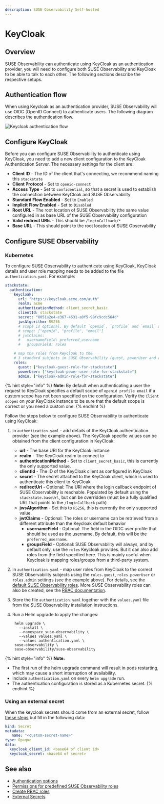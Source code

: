 ```yaml
---
description: SUSE Observability Self-hosted
---
```


# KeyCloak

## Overview

SUSE Observability can authenticate using KeyCloak as an authentication provider, you will need to configure both SUSE Observability and KeyCloak to be able to talk to each other. The following sections describe the respective setups.

## Authentication flow

When using Keycloak as an authentication provider, SUSE Observability will use OIDC (OpenID Connect) to authenticate users. The following diagram describes the authentication flow.

![Keycloak authentication flow](../../../.gitbook/assets/k8s/keycloak-flow.png)

## Configure KeyCloak

Before you can configure SUSE Observability to authenticate using KeyCloak, you need to add a new client configuration to the KeyCloak Authentication Server. The necessary settings for the client are:

* **Client ID** - The ID of the client that's connecting, we recommend naming this `stackstate`
* **Client Protocol** - Set to `openid-connect`
* **Access Type** - Set to `confidential`, so that a secret is used to establish the connection between KeyCloak and SUSE Observability
* **Standard Flow Enabled** - Set to `Enabled`
* **Implicit Flow Enabled** - Set to `Disabled`
* **Root URL** - The root location of SUSE Observability \(the same value configured in as base URL of the SUSE Observability configuration
* **Valid redirect URIs** - This should be `/loginCallback/*`
* **Base URL** - This should point to the root location of SUSE Observability

## Configure SUSE Observability

### Kubernetes

To configure SUSE Observability to authenticate using KeyCloak, KeyCloak details and user role mapping needs to be added to the file `authentication.yaml`. For example:

```yaml
stackstate:
  authentication:
    keycloak:
      url: "https://keycloak.acme.com/auth"
      realm: acme
      authenticationMethod: client_secret_basic
      clientId: stackstate
      secret: "8051a2e4-e367-4631-a0f5-98fc9cdc564d"
      jwsAlgorithm: RS256
      # scope is optional. By default `openid`, `profile` and `email` are requested
      # scope: ["openid", "profile", "email"] 
      # jwtClaims:
      #   usernameField: preferred_username
      #   groupsField: roles

    # map the roles from Keycloak to the
    # 3 standard subjects in SUSE Observability (guest, powerUser and admin)
    roles:
      guest: ["keycloak-guest-role-for-stackstate"]
      powerUser: ["keycloak-power-user-role-for-stackstate"]
      admin: ["keycloak-admin-role-for-stackstate"]
```

{% hint style="info" %}
**Note:**
By default when authenticating a user the request to KeyCloak specifies a default scope of `openid profile email` if a custom scope has not been specified on the configuration. Verify the `Client scopes` on your KeyCloak instance to be sure that the default scope is correct or you need a custom one.
{% endhint %}

Follow the steps below to configure SUSE Observability to authenticate using KeyCloak:

1. In `authentication.yaml` - add details of the KeyCloak authentication provider \(see the example above\). The KeyCloak specific values can be obtained from the client configuration in KeyCloak:
   * **url** - The base URI for the KeyCloak instance
   * **realm** - The KeyCloak realm to connect to
   * **authenticationMethod** - Set to `client_secret_basic`, this is currently the only supported value.
   * **clientId** - The ID of the KeyCloak client as configured in KeyCloak
   * **secret** - The secret attached to the KeyCloak client, which is used to authenticate this client to KeyCloak
   * **redirectUri** - Optional: The URI where the login callback endpoint of SUSE Observability is reachable. Populated by default using the `stackstate.baseUrl`, but can be overridden \(must be a fully qualified URL that points to the `/loginCallback` path\)
   * **jwsAlgorithm** - Set this to `RS256`, this is currently the only supported value.
   * **jwtClaims** - Optional: The roles or username can be retrieved from a different attribute than the Keycloak default behavior
     * **usernameField** - Optional: The field in the OIDC user profile that should be used as the username. By default, this will be the `preferred_username`.
     * **groupsField** - Optional: SUSE Observability will always, and by default only, use the `roles` Keycloak provides. But it can also add roles from the field specified here. This is mainly useful when Keycloak is mapping roles/groups from a third-party system.
2. In `authentication.yaml` - map user roles from KeyCloak to the correct SUSE Observability subjects using the `roles.guest`, `roles.powerUser` or `roles.admin` settings \(see the example above\). For details, see the [default SUSE Observability roles](../rbac/rbac_permissions.md#predefined-roles). More SUSE Observability roles can also be created, see the [RBAC documentation](../rbac/).
3. Store the file `authentication.yaml` together with the `values.yaml` file from the SUSE Observability installation instructions.
4. Run a Helm upgrade to apply the changes:

   ```text
    helm upgrade \
      --install \
      --namespace suse-observability \
      --values values.yaml \
      --values authentication.yaml \
    suse-observability \
    suse-observability/suse-observability
   ```

{% hint style="info" %}
**Note:**

* The first run of the helm upgrade command will result in pods restarting, which may cause a short interruption of availability.
* Include `authentication.yaml` on every `helm upgrade` run.
* The authentication configuration is stored as a Kubernetes secret.
{% endhint %}

### Using an external secret

When the keycloak secrets should come from an external secret, follow [these steps](/setup/security/external-secrets.md#getting-authentication-data-from-an-external-secret) but fill in the following data:

```yaml
kind: Secret
metadata:
   name: "<custom-secret-name>"
type: Opaque
data:
  keycloak_client_id: <base64 of client id>
  keycloak_secret: <base64 of secret>
```

## See also

* [Authentication options](authentication_options.md)
* [Permissions for predefined SUSE Observability roles](../rbac/rbac_permissions.md#predefined-roles)
* [Create RBAC roles](../rbac/rbac_roles.md)
* [External Secrets](/setup/security/external-secrets.md#getting-authentication-data-from-an-external-secret)

